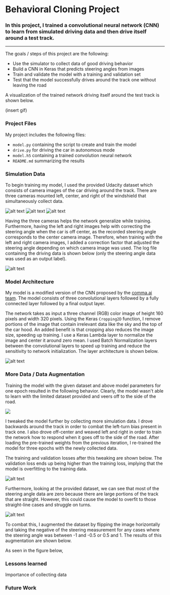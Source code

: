 # **Behavioral Cloning Project** 


### In this project, I trained a convolutional neural network (CNN) to learn from simulated driving data and then drive itself around a test track.

---

The goals / steps of this project are the following:
* Use the simulator to collect data of good driving behavior
* Build a CNN in Keras that predicts steering angles from images
* Train and validate the model with a training and validation set
* Test that the model successfully drives around the track one without leaving the road

A visualization of the trained network driving itself around the test track is shown below.

(insert gif)

[//]: # (Image References)

[image0a]: ./imgs/center.jpg "center"
[image0b]: ./imgs/left.jpg "left"
[image0c]: ./imgs/right.jpg "right"
[image1]: ./imgs/log_file.png "drive log"
[image2]: ./imgs/model_plot.png "model summary"
[image3]: ./imgs/loss_track1_bkwd.jpg "loss"
[image4]: ./imgs/steering_angles.jpg "steering angles"

[image5]: ./examples/placeholder_small.png "Recovery Image"
[image6]: ./examples/placeholder_small.png "Normal Image"
[image7]: ./examples/placeholder_small.png "Flipped Image"

### Project Files
My project includes the following files:
* `model.py` containing the script to create and train the model
* `drive.py` for driving the car in autonomous mode
* `model.h5` containing a trained convolution neural network 
* `README.md` summarizing the results 

### Simulation Data
To begin training my model, I used the provided Udacity dataset which consists of camera images of the car driving around the track. There are three cameras mounted left, center, and right of the windshield that simultaneously collect data. 

![alt text][image0a] ![alt text][image0b] ![alt text][image0c]

Having the three cameras helps the network generalize while training. Furthermore, having the left and right images help with correcting the steering angle when the car is off center, as the recorded steering angle corresponds to the center camera image. Therefore, when training with the left and right camera images, I added a correction factor that adjusted the steering angle depending on which camera image was used. The log file containing the driving data is shown below (only the steering angle data was used as an output label).

![alt text][image1]

### Model Architecture
My model is a modified version of the CNN proposed by the [comma.ai team](https://github.com/commaai/research/blob/master/train_steering_model.py). The model consists of three convolutional layers followed by a fully connected layer followed by a final output layer. 

The network takes as input a three channel (RGB) color image of height 160 pixels and width 320 pixels. Using the Keras `Cropping2D` function, I remove portions of the image that contain irrelevant data like the sky and the top of the car hood. An added benefit is that cropping also reduces the image size, speeding up training. I use a Keras Lambda layer to normalize the image and center it around zero mean. I used Batch Normalization layers between the convolutional layers to speed up training and reduce the sensitivity to network initialization. The layer architecture is shown below. 

![alt text][image2]

### More Data / Data Augmentation
Training the model with the given dataset and above model parameters for one epoch resulted in the following behavior. Clearly, the model wasn't able to learn with the limited dataset provided and veers off to the side of the road.

![](./imgs/trained_1.gif)

I tweaked the model further by collecting more simulation data. I drove backwards around the track in order to combat the left-turn bias present in track one. I also drove off-center and weaved left and right in order to train the network how to respond when it goes off to the side of the road. After loading the pre-trained weights from the previous iteration, I re-trained the model for three epochs with the newly collected data. 

The training and validation losses after this tweaking are shown below. The validation loss ends up being higher than the training loss, implying that the model is overfitting to the training data.

![alt text][image3]

Furthermore, looking at the provided dataset, we can see that most of the steering angle data are zero because there are large portions of the track that are straight. However, this could cause the model to overfit to those straight-line cases and struggle on turns.

![alt text][image4]

To combat this, I augmented the dataset by flipping the image horizontally and taking the negative of the steering measurement for any cases where the steering angle was between -1 and -0.5 or 0.5 and 1. The results of this augmentation are shown below.



As seen in the figure below, 



### Lessons learned
Importance of collecting data

### Future Work
